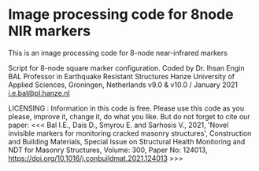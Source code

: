 # Image processing code for 8node NIR markers
This is an image processing code for 8-node near-infrared markers

Script for 8-node square marker configuration.
Coded by Dr. Ihsan Engin BAL
Professor in Earthquake Resistant Structures
Hanze University of Applied Sciences, Groningen, Netherlands
v9.0 & v10.0 / January 2021
i.e.bal@pl.hanze.nl


LICENSING : Information in this code is free. Please use this code as you please, 
improve it, change it, do what you like. But do not forget to cite our paper:
<<< Bal I.E., Dais D., Smyrou E. and Sarhosis V., 2021, 'Novel invisible markers 
for monitoring cracked masonry structures', Construction and Building
Materials, Special Issue on Structural Health Monitoring and NDT for
Masonry Structures, Volume: 300, Paper No: 124013, https://doi.org/10.1016/j.conbuildmat.2021.124013 >>>
